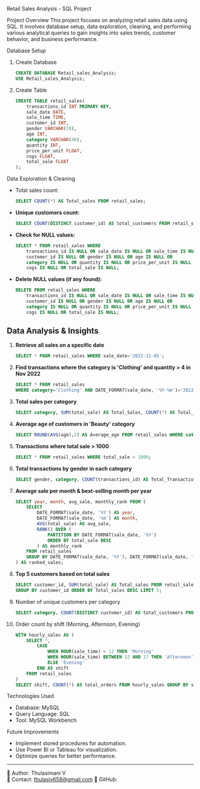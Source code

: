  Retail Sales Analysis - SQL Project

 Project Overview
This project focuses on analyzing retail sales data using SQL. It involves database setup, data exploration, cleaning, and performing various analytical queries to gain insights into sales trends, customer behavior, and business performance.

 Database Setup
1. Create Database
   ```sql
   CREATE DATABASE Retail_sales_Analysis;
   USE Retail_sales_Analysis;
   ```

2. Create Table
   ```sql
   CREATE TABLE retail_sales(
       transactions_id INT PRIMARY KEY,
       sale_date DATE,
       sale_time TIME,
       customer_id INT,
       gender VARCHAR(20),
       age INT,
       category VARCHAR(40),
       quantity INT,
       price_per_unit FLOAT,
       cogs FLOAT,
       total_sale FLOAT
   );
   ```

Data Exploration & Cleaning
- Total sales count:
  ```sql
  SELECT COUNT(*) AS Total_sales FROM retail_sales;
  ```
- **Unique customers count:**
  ```sql
  SELECT COUNT(DISTINCT customer_id) AS total_customers FROM retail_sales;
  ```
- **Check for NULL values:**
  ```sql
  SELECT * FROM retail_sales WHERE
      transactions_id IS NULL OR sale_date IS NULL OR sale_time IS NULL OR
      customer_id IS NULL OR gender IS NULL OR age IS NULL OR
      category IS NULL OR quantity IS NULL OR price_per_unit IS NULL OR
      cogs IS NULL OR total_sale IS NULL;
  ```
- **Delete NULL values (if any found):**
  ```sql
  DELETE FROM retail_sales WHERE
      transactions_id IS NULL OR sale_date IS NULL OR sale_time IS NULL OR
      customer_id IS NULL OR gender IS NULL OR age IS NULL OR
      category IS NULL OR quantity IS NULL OR price_per_unit IS NULL OR
      cogs IS NULL OR total_sale IS NULL;
  ```

## Data Analysis & Insights
1. **Retrieve all sales on a specific date**
   ```sql
   SELECT * FROM retail_sales WHERE sale_date='2022-11-05';
   ```
2. **Find transactions where the category is 'Clothing' and quantity > 4 in Nov 2022**
   ```sql
   SELECT * FROM retail_sales
   WHERE category='Clothing' AND DATE_FORMAT(sale_date, '%Y-%m')='2022-11' AND quantity>=4;
   ```
3. **Total sales per category**
   ```sql
   SELECT category, SUM(total_sale) AS Total_Sales, COUNT(*) AS Total_Orders FROM retail_sales GROUP BY category;
   ```
4. **Average age of customers in 'Beauty' category**
   ```sql
   SELECT ROUND(AVG(age),2) AS Average_age FROM retail_sales WHERE category='Beauty';
   ```
5. **Transactions where total sale > 1000**
   ```sql
   SELECT * FROM retail_sales WHERE total_sale > 1000;
   ```
6. **Total transactions by gender in each category**
   ```sql
   SELECT gender, category, COUNT(transactions_id) AS Total_Transactions FROM retail_sales GROUP BY gender, category ORDER BY category;
   ```
7. **Average sale per month & best-selling month per year**
   ```sql
   SELECT year, month, avg_sale, monthly_rank FROM (
       SELECT
           DATE_FORMAT(sale_date, '%Y') AS year,
           DATE_FORMAT(sale_date, '%m') AS month,
           AVG(total_sale) AS avg_sale,
           RANK() OVER (
               PARTITION BY DATE_FORMAT(sale_date, '%Y')
               ORDER BY total_sale DESC
           ) AS monthly_rank
       FROM retail_sales
       GROUP BY DATE_FORMAT(sale_date, '%Y'), DATE_FORMAT(sale_date, '%m')
   ) AS ranked_sales;
   ```
8. **Top 5 customers based on total sales**
   ```sql
   SELECT customer_id, SUM(total_sale) AS Total_sales FROM retail_sales
   GROUP BY customer_id ORDER BY Total_sales DESC LIMIT 5;
   ```
9. Number of unique customers per category
   ```sql
   SELECT category, COUNT(DISTINCT customer_id) AS total_customers FROM retail_sales GROUP BY category;
   ```
10. Order count by shift (Morning, Afternoon, Evening)
    ```sql
    WITH hourly_sales AS (
        SELECT *,
            CASE
                WHEN HOUR(sale_time) < 12 THEN 'Morning'
                WHEN HOUR(sale_time) BETWEEN 12 AND 17 THEN 'Afternoon'
                ELSE 'Evening'
            END AS shift
        FROM retail_sales
    )
    SELECT shift, COUNT(*) AS total_orders FROM hourly_sales GROUP BY shift;
    ```

 Technologies Used
- Database: MySQL
- Query Language: SQL
- Tool: MySQL Workbench


 Future Improvements
- Implement stored procedures for automation.
- Use Power BI or Tableau for visualization.
- Optimize queries for better performance.

---
📌 Author: Thulasimani V  
📧 Contact: thulasiv658@gmail.com 
🌟 GitHub: 

